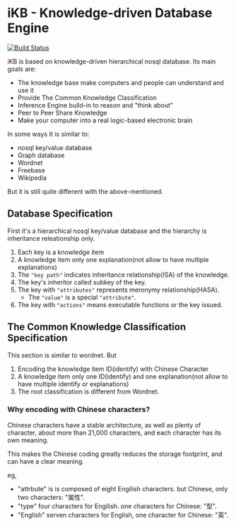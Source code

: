 # iKB - Knowledge-driven Database Engine

[![Build Status](https://secure.travis-ci.org/snowyu/ikb.png?branch=master)](http://travis-ci.org/snowyu/ikb)

iΚB is based on knowledge-driven hierarchical nosql database. Its main goals are:

* The knowledge base make computers and people can understand and use it
* Provide The Common Knowledge Classification
* Inference Engine build-in to reason and "think about"
* Peer to Peer Share Knowledge
* Make your computer into a real logic-based electronic brain


In some ways It is similar to:

* nosql key/value database
* Graph database
* Wordnet
* Freebase
* Wikipedia


But it is still quite different with the above-mentioned.


## Database Specification

First it's a hierarchical nosql key/value database and the hierarchy is inheritance releationship only.

1. Each key is a knowledge item
1. A knowledge item only one explanation(not allow to have multiple explanations)
1. The `"key path"` indicates inheritance relationship(ISA) of the knowledge.
1. The key's inheritor called subkey of the key.
1. The key with `"attributes"` represents meronymy relationship(HASA).
   * The `"value"` is a special `"attribute"`.
1. The key with `"actions"` means executable functions or the key issued.


## The Common Knowledge Classification Specification

This section is similar to wordnet. But

1. Encoding the knowledge item ID(identify) with Chinese Character
1. A knowledge item only one ID(identify) and one explanation(not allow to have multiple identify or explanations)
1. The root classification is different from Wordnet.

### Why encoding with Chinese characters?

Chinese characters have a stable architecture, as well as plenty of character,
about more than 21,000 characters, and each character has its own meaning.

This makes the Chinese coding greatly reduces the storage footprint, and can have a clear meaning.

eg, 

* "attrbute" is is composed of eight Engilish characters. but Chinese, only two characters: "属性".
* "type" four characters for Engilish. one characters for Chinese: "型".
* "English" serven characters for English, one character for Chinese: "英".



